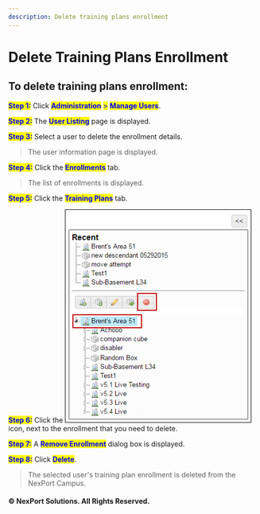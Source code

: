 ```yaml
---
description: Delete training plans enrollment
---
```


# Delete Training Plans Enrollment

## **To delete training plans enrollment:**

<mark style="color:blue;">**Step 1:**</mark> Click <mark style="color:blue;">**Administration**</mark> <mark style="color:blue;">></mark> <mark style="color:blue;">**Manage Users**</mark>.

<mark style="color:blue;">**Step 2:**</mark> The <mark style="color:blue;">**User Listing**</mark> page is displayed.

<mark style="color:blue;">**Step 3:**</mark> Select a user to delete the enrollment details.

> The user information page is displayed.

<mark style="color:blue;">**Step 4:**</mark> Click the <mark style="color:blue;">**Enrollments**</mark> tab.

> The list of enrollments is displayed.

<mark style="color:blue;">**Step 5:**</mark> Click the <mark style="color:blue;">**Training Plans**</mark> tab.

<mark style="color:blue;">**Step 6:**</mark> Click the ![](../../../../../.gitbook/assets/Delete.png) icon, next to the enrollment that you need to delete.

<mark style="color:blue;">**Step 7:**</mark> A <mark style="color:blue;">**Remove Enrollment**</mark> dialog box is displayed.

<mark style="color:blue;">**Step 8:**</mark> Click <mark style="color:blue;">**Delete**</mark>.

> The selected user's training plan enrollment is deleted from the NexPort Campus.

#### © NexPort Solutions. All Rights Reserved.

